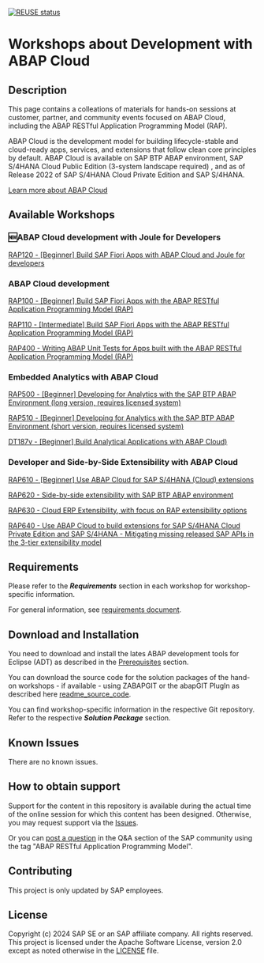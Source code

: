 [![REUSE status](https://api.reuse.software/badge/github.com/SAP-samples/abap-platform-rap-workshops)](https://api.reuse.software/info/github.com/SAP-samples/abap-platform-rap-workshops)

# Workshops about Development with ABAP Cloud 

## Description

This page contains a colleations of materials for hands-on sessions at customer, partner, and community events focused on  ABAP Cloud, including the ABAP RESTful Application Programming Model (RAP). 

ABAP Cloud is the development model for building lifecycle-stable and cloud-ready apps, services, and extensions that follow clean core principles by default. ABAP Cloud is available on SAP BTP ABAP environment, SAP S/4HANA Cloud Public Edition (3-system landscape required) , and as of Release 2022 of SAP S/4HANA Cloud Private Edition and SAP S/4HANA.

[Learn more about ABAP Cloud](https://help.sap.com/docs/abap-cloud)

## Available Workshops

### 🆕ABAP Cloud development with Joule for Developers 

[RAP120 - \[Beginner\] Build SAP Fiori Apps with ABAP Cloud and Joule for developers](https://github.com/SAP-samples/abap-platform-rap120) 


### ABAP Cloud development

[RAP100 - \[Beginner\] Build SAP Fiori Apps with the ABAP RESTful Application Programming Model (RAP)](https://github.com/SAP-samples/abap-platform-rap100)  

[RAP110 - \[Intermediate\] Build SAP Fiori Apps with the ABAP RESTful Application Programming Model (RAP)](https://github.com/SAP-samples/abap-platform-rap110)

[RAP400 - Writing ABAP Unit Tests for Apps built with the ABAP RESTful Application Programming Model (RAP)](/rap4xx/rap400#readme)


### Embedded Analytics with ABAP Cloud

[RAP500 - \[Beginner\] Developing for Analytics with the SAP BTP ABAP Environment (long version, requires licensed system)](/rap5xx/rap500#readme)

[RAP510 - \[Beginner\] Developing for Analytics with the SAP BTP ABAP Environment (short version, requires licensed system)](/rap5xx/rap510#readme)

[DT187v - \[Beginner\] Build Analytical Applications with ABAP Cloud)](https://github.com/SAP-samples/teched2023-DT187v)


### Developer and Side-by-Side Extensibility with ABAP Cloud

[RAP610 - \[Beginner\] Use ABAP Cloud for SAP S/4HANA (Cloud) extensions](/rap6xx/rap610#readme)

[RAP620 - Side-by-side extensibility with SAP BTP ABAP environment](/rap6xx/rap620#readme)

[RAP630 - Cloud ERP Extensibility, with focus on RAP extensibility options](https://github.com/SAP-samples/abap-platform-rap630)

[RAP640 - Use ABAP Cloud to build extensions for SAP S/4HANA Cloud Private Edition and SAP S/4HANA - Mitigating missing released SAP APIs in the 3-tier extensibility model](https://github.com/SAP-samples/abap-platform-rap640)


## Requirements

Please refer to the _**Requirements**_ section in each workshop for workshop-specific information.

For general information, see [requirements document](requirements_rap_workshops.md).


## Download and Installation

You need to download and install the lates ABAP development tools for Eclipse (ADT) as described in the [Prerequisites](#requirements) section.

You can download the source code for the solution packages of the hand-on workshops  - if available - using ZABAPGIT or the abapGIT PlugIn as described here  [readme_source_code](/readme_source_code.md). 

You can find workshop-specific information in the respective Git repository. Refer to the respective _**Solution Package**_ section.

## Known Issues

There are no known issues.

## How to obtain support

Support for the content in this repository is available during the actual time of the online session for which this content has been designed. Otherwise, you may request support via the [Issues](../../issues).

Or you can [post a question](https://answers.sap.com/questions/ask.html) in the Q&A section of the SAP community using the tag "ABAP RESTful Application Programming Model".

## Contributing

This project is only updated by SAP employees.

## License
Copyright (c) 2024 SAP SE or an SAP affiliate company. All rights reserved. This project is licensed under the Apache Software License, version 2.0 except as noted otherwise in the [LICENSE](LICENSES/Apache-2.0.txt) file.

